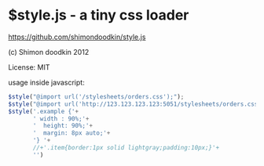 $style.js - a tiny css loader
========

https://github.com/shimondoodkin/style.js

(c) Shimon doodkin 2012

License: MIT

usage inside javascript:

```javascript
$style("@import url('/stylesheets/orders.css');");
$style("@import url('http://123.123.123.123:5051/stylesheets/orders.css');");
$style('.example {'+
       ' width : 90%;'+
       '  height: 90%;'+
       '  margin: 8px auto;'+
       '} '+
       //+'.item{border:1px solid lightgray;padding:10px;}'+
       '')
```
